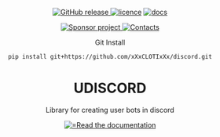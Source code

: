 <body>
	<p align="center">
	    <a href="https://github.com/xXxCLOTIxXx/discord/releases"><img src="https://img.shields.io/github/v/release/xXxCLOTIxXx/discord" alt="GitHub release" />
	    <a href="https://github.com/xXxCLOTIxXx/discordy/blob/main/LICENSE"><img src="https://img.shields.io/badge/License-MIT-yellow.svg" alt="licence" /></a>
	    <a href="https://github.com/xXxCLOTIxXx/discord/blob/main/docs/main.md"><img src="https://img.shields.io/website?down_message=failing&label=docs&up_color=green&up_message=passing&url=https://github.com/xXxCLOTIxXx/discord/blob/main/docs/main.md" alt="docs" /></a>
	</p>
	<div align="center">
		<a href="https://github.com/xXxCLOTIxXx/xXxCLOTIxXx/blob/main/sponsor.md">
			<img src="https://img.shields.io/static/v1?style=for-the-badge&label=Sponsor project&message=%E2%9D%A4&color=ff69b4" alt="Sponsor project"/>
		</a>
		<a href="https://github.com/xXxCLOTIxXx/xXxCLOTIxXx/blob/main/contacts.md">
      <img src="https://img.shields.io/badge/Контакты-Contacts-F79B1F?style=for-the-badge&amp;logoColor=0077b6&amp;color=0077b6" alt="Contacts"/>
		</a>
	<p>Git Install</p>
	
```bash
pip install git+https://github.com/xXxCLOTIxXx/discord.git
```
</div>
<h1 align="center">UDISCORD</h1>
<p align="center">Library for creating user bots in discord</p>
<div align="center">
<a href="https://github.com/xXxCLOTIxXx/discord/blob/main/docs/main.md">
<img src="https://readme-typing-svg.demolab.com?font=Fira+Code&size=14&duration=1&pause=31&color=3DACF7&random=false&width=195&lines=Read+the+documentation" alt="=Read the documentation"/>
</a>
</div>
</body>
